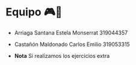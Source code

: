 # **Equipo** 🎮🥊

- Arriaga Santana Estela Monserrat 319044357

- Castañón Maldonado Carlos Emilio 319053315

- **Nota** Si realizamos los ejercicios extra 
